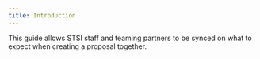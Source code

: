 ```yaml
---
title: Introduction
---
```


This guide allows STSI staff and teaming partners to be synced on what to expect when creating a proposal together.
